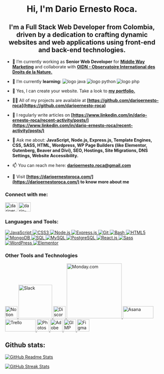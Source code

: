 <h1 align="center">Hi, I'm Dario Ernesto Roca.</h1>
<h2 align="center">I'm a Full Stack Web Developer from Colombia, driven by a dedication to crafting dynamic websites and web applications using front-end and back-end technologies.</h2>

- 🔭 I’m currently working as **Senior Web Developer** for **<a href="https://middlewaymarketing.com/our-agency/" target="_blank">Middle Way Marketing</a>** and collaborate with **<a href="https://observatoirenature.org/observatorio/notre-equipe/#dario-ernesto-roca" target="_blank">OIDN - Observatoire International des Droits de la Nature.</a>**

- 🌱 I’m currently **learning:**  <img alt="logo java" src="https://img.shields.io/badge/Java-ED8B00?style=for-the-badge&logo=java&logoColor=white"> <img alt="logo python" src="https://img.shields.io/badge/python-3670A0?style=for-the-badge&logo=python&logoColor=ffdd54"> <img  alt="logo php" src="https://img.shields.io/badge/PHP-777BB4?style=for-the-badge&logo=php&logoColor=white">

- 👯 Yes, I can create your website. Take a look to **<a href="https://rocadev.net/" target="_blank">my portfolio.</a>**

- 👨‍💻 All of my projects are available at **[https://github.com/darioernesto-roca](https://github.com/darioernesto-roca)**

- 📝 I regularly write articles on **[https://www.linkedin.com/in/dario-ernesto-roca/recent-activity/posts/](https://www.linkedin.com/in/dario-ernesto-roca/recent-activity/posts/)**

- 💬 Ask me about: **JavaScript, Node.js, Express.js, Template Engines, CSS, SASS, HTML, Wordpress, WP Page Builders (like Elementor, Gutenberg, Beaver and Divi), SEO, Hostings, Site Migrations, DNS Settings, Website Accessibility.**

- 📫 You can reach me here: **darioernesto.roca@gmail.com**

- 🏡 Visit **[https://darioernestoroca.com/](https://darioernestoroca.com/) to know more about me**

<h3 align="left">Connect with me:</h3>
<p align="left">
<a href="https://twitter.com/darioernestoro1" target="blank"><img align="center" src="https://raw.githubusercontent.com/rahuldkjain/github-profile-readme-generator/master/src/images/icons/Social/twitter.svg" alt="darioernestoro1" height="30" width="40" /></a>
<a href="https://linkedin.com/in/dario-ernesto-roca" target="blank"><img align="center" src="https://raw.githubusercontent.com/rahuldkjain/github-profile-readme-generator/master/src/images/icons/Social/linked-in-alt.svg" alt="dario-ernesto-roca" height="30" width="40" /></a>
</p>

<h3 align="left">Languages and Tools:</h3>
<p align="left">

<a href="https://developer.mozilla.org/en-US/docs/Web/JavaScript" target="_blank" rel="noreferrer" title="JavaScript">
    <img src="https://img.shields.io/badge/JavaScript-F7DF1E?style=for-the-badge&logo=javascript&logoColor=black" alt="JavaScript"/>
</a>
<a href="https://www.w3schools.com/css/" target="_blank" rel="noreferrer" title="CSS3">
    <img src="https://img.shields.io/badge/CSS3-1572B6?style=for-the-badge&logo=css3&logoColor=white" alt="CSS3"/>
</a>
<a href="https://nodejs.org" target="_blank" rel="noreferrer" title="Node.js">
    <img src="https://img.shields.io/badge/Node.js-339933?style=for-the-badge&logo=node.js&logoColor=white" alt="Node.js"/>
</a>
<a href="https://expressjs.com" target="_blank" rel="noreferrer" title="Express.js">
    <img src="https://img.shields.io/badge/Express.js-000000?style=for-the-badge&logo=express&logoColor=white" alt="Express.js"/>
</a>
<a href="https://git-scm.com/" target="_blank" rel="noreferrer" title="Git">
    <img src="https://img.shields.io/badge/Git-F05032?style=for-the-badge&logo=git&logoColor=white" alt="Git"/>
</a>
<a href="https://www.gnu.org/software/bash/" target="_blank" rel="noreferrer" title="Bash">
    <img src="https://img.shields.io/badge/Bash-4EAA25?style=for-the-badge&logo=gnu-bash&logoColor=white" alt="Bash"/>
</a>
<a href="https://www.w3.org/html/" target="_blank" rel="noreferrer" title="HTML5">
    <img src="https://img.shields.io/badge/HTML5-E34F26?style=for-the-badge&logo=html5&logoColor=white" alt="HTML5"/>
</a>
<a href="https://www.mongodb.com/" target="_blank" rel="noreferrer" title="MongoDB">
    <img src="https://img.shields.io/badge/MongoDB-47A248?style=for-the-badge&logo=mongodb&logoColor=white" alt="MongoDB"/>
</a>
<a href="https://www.w3schools.com/sql/" target="_blank" rel="noreferrer" title="SQL">
    <img src="https://img.shields.io/badge/SQL-003B57?style=for-the-badge&logo=sqlite&logoColor=white" alt="SQL"/>
</a>
<a href="https://www.mysql.com/" target="_blank" rel="noreferrer" title="MySQL">
    <img src="https://img.shields.io/badge/MySQL-4479A1?style=for-the-badge&logo=mysql&logoColor=white" alt="MySQL"/>
</a>
<a href="https://www.postgresql.org/" target="_blank" rel="noreferrer" title="PostgreSQL">
    <img src="https://img.shields.io/badge/PostgreSQL-336791?style=for-the-badge&logo=postgresql&logoColor=white" alt="PostgreSQL"/>
</a>
<a href="https://reactjs.org/" target="_blank" rel="noreferrer" title="React.js">
    <img src="https://img.shields.io/badge/React-61DAFB?style=for-the-badge&logo=react&logoColor=black" alt="React.js"/>
</a>
<a href="https://sass-lang.com" target="_blank" rel="noreferrer" title="Sass">
    <img src="https://img.shields.io/badge/Sass-CC6699?style=for-the-badge&logo=sass&logoColor=white" alt="Sass"/>
</a>
<a href="https://wordpress.org/" target="_blank" rel="noreferrer" title="WordPress">
    <img src="https://img.shields.io/badge/WordPress-21759B?style=for-the-badge&logo=wordpress&logoColor=white" alt="WordPress"/>
</a>
<a href="https://elementor.com/" target="_blank" rel="noreferrer" title="Elementor">
    <img src="https://img.shields.io/badge/Elementor-9146FF?style=for-the-badge&logo=elementor&logoColor=white" alt="Elementor"/>
</a>
</p>


<h3> Other Tools and Technologies </h3>
<span>

<a href="https://www.notion.so/" target="_blank" rel="noreferrer" title="Notion">
    <img src="https://upload.wikimedia.org/wikipedia/commons/e/e9/Notion-logo.svg" alt="Notion" width="40" height="40"/>
</a>
<a href="https://slack.com/" target="_blank" rel="noreferrer" title="Slack">
    <img src="https://upload.wikimedia.org/wikipedia/commons/b/b9/Slack_Technologies_Logo.svg" alt="Slack" width="110"/>
</a>
<a href="https://discord.com/" target="_blank" rel="noreferrer" title="Discord">
    <img src="https://cdn.prod.website-files.com/6257adef93867e50d84d30e2/636e0a69f118df70ad7828d4_icon_clyde_blurple_RGB.svg" alt="Discord" width="40" height="40"/>
</a>
<a href="https://monday.com/" target="_blank" rel="noreferrer" title="Monday.com">
    <img src="https://monday.com/p/wp-content/uploads/2024/03/Black-logo.png" alt="Monday.com" width="180"/>
</a>
<a href="https://asana.com/" target="_blank" rel="noreferrer" title="Asana">
    <img src="https://upload.wikimedia.org/wikipedia/commons/3/3b/Asana_logo.svg" alt="Asana" width="100" height="40"/>
</a>
<a href="https://trello.com/" target="_blank" rel="noreferrer" title="Trello">
    <img src="https://upload.wikimedia.org/wikipedia/commons/7/7a/Trello-logo-blue.svg" alt="Trello" width="100" height="40"/>
</a>
<a href="https://www.adobe.com/products/photoshop.html" target="_blank" rel="noreferrer" title="Photoshop">
    <img src="https://upload.wikimedia.org/wikipedia/commons/a/af/Adobe_Photoshop_CC_icon.svg" alt="Photoshop" width="40" height="40"/>
</a>
<a href="https://www.adobe.com/products/xd.html" target="_blank" rel="noreferrer" title="Adobe XD">
    <img src="https://upload.wikimedia.org/wikipedia/commons/c/c2/Adobe_XD_CC_icon.svg" alt="Adobe XD" width="40" height="40"/>
</a>
<a href="https://www.gimp.org/" target="_blank" rel="noreferrer" title="GIMP">
    <img src="https://upload.wikimedia.org/wikipedia/commons/4/45/The_GIMP_icon_-_gnome.svg" alt="GIMP" width="40" height="40"/>
</a>
<a href="https://www.figma.com/" target="_blank" rel="noreferrer" title="Figma">
    <img src="https://upload.wikimedia.org/wikipedia/commons/3/33/Figma-logo.svg" alt="Figma" width="40" height="40"/>
</a>


<h2>Github stats:</h2>

<div>

[![GitHub Readme Stats](https://github-readme-stats.vercel.app/api?username=darioernesto-roca&show_icons=true&theme=tokyonight&hide_border=true&locale=en)](https://github.com/darioernesto-roca)

[![GitHub Streak Stats](https://github-readme-streak-stats.herokuapp.com/?user=darioernesto-roca&theme=material-palenight)](https://github.com/darioernesto-roca)

</div>
